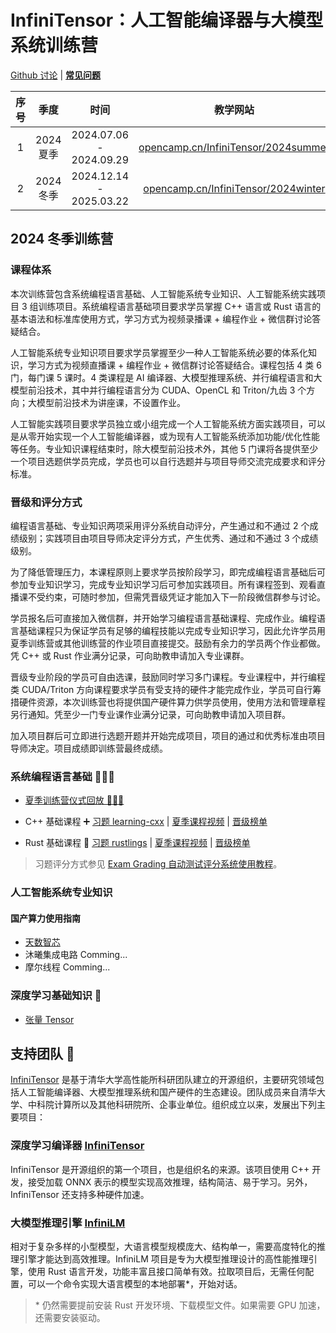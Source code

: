 ﻿# InfiniTensor：人工智能编译器与大模型系统训练营

[Github 讨论](https://github.com/orgs/LearningInfiniTensor/discussions)
|
[**常见问题**](../qa/doc-2024w.md)

| 序号 | 季度 | 时间 | 教学网站
|:---:|:----:|:---:|:-:
| 1 | 2024 夏季 | 2024.07.06 - 2024.09.29 | [opencamp.cn/InfiniTensor/2024summer](https://opencamp.cn/InfiniTensor/camp/2024summer)
| 2 | 2024 冬季 | 2024.12.14 - 2025.03.22 | [opencamp.cn/InfiniTensor/2024winter](https://opencamp.cn/InfiniTensor/camp/2024winter)

## 2024 冬季训练营

### 课程体系

本次训练营包含系统编程语言基础、人工智能系统专业知识、人工智能系统实践项目 3 组训练项目。系统编程语言基础项目要求学员掌握 C++ 语言或 Rust 语言的基本语法和标准库使用方式，学习方式为视频录播课 + 编程作业 + 微信群讨论答疑结合。

人工智能系统专业知识项目要求学员掌握至少一种人工智能系统必要的体系化知识，学习方式为视频直播课 + 编程作业 + 微信群讨论答疑结合。课程包括 4 类 6 门，每门课 5 课时。4 类课程是 AI 编译器、大模型推理系统、并行编程语言和大模型前沿技术，其中并行编程语言分为 CUDA、OpenCL 和 Triton/九齿 3 个方向；大模型前沿技术为讲座课，不设置作业。

人工智能实践项目要求学员独立或小组完成一个人工智能系统方面实践项目，可以是从零开始实现一个人工智能编译器，或为现有人工智能系统添加功能/优化性能等任务。专业知识课程结束时，除大模型前沿技术外，其他 5 门课将各提供至少一个项目选题供学员完成，学员也可以自行选题并与项目导师交流完成要求和评分标准。

### 晋级和评分方式

编程语言基础、专业知识两项采用评分系统自动评分，产生通过和不通过 2 个成绩级别；实践项目由项目导师决定评分方式，产生优秀、通过和不通过 3 个成绩级别。

为了降低管理压力，本课程原则上要求学员按阶段学习，即完成编程语言基础后可参加专业知识学习，完成专业知识学习后可参加实践项目。所有课程签到、观看直播课不受约束，可随时参加，但需凭晋级凭证才能加入下一阶段微信群参与讨论。

学员报名后可直接加入微信群，并开始学习编程语言基础课程、完成作业。编程语言基础课程只为保证学员有足够的编程技能以完成专业知识学习，因此允许学员用夏季训练营或其他训练营的作业项目直接提交。鼓励有余力的学员两个作业都做。凭 C++ 或 Rust 作业满分记录，可向助教申请加入专业课群。

晋级专业阶段的学员可自由选课，鼓励同时学习多门课程。专业课程中，并行编程类 CUDA/Triton 方向课程要求学员有受支持的硬件才能完成作业，学员可自行筹措硬件资源，本次训练营也将提供国产硬件算力供学员使用，使用方法和管理章程另行通知。凭至少一门专业课作业满分记录，可向助教申请加入项目群。

加入项目群后可立即进行选题开题并开始完成项目，项目的通过和优秀标准由项目导师决定。项目成绩即训练营最终成绩。

### 系统编程语言基础 🧑‍💻💯

- [夏季训练营仪式回放 🎉🎉🎉](https://opencamp.cn/InfiniTensor/camp/2024winter/stage/0?tab=video)

- C++ 基础课程 ➕ [习题 learning-cxx](https://github.com/LearningInfiniTensor/learning-cxx)
  |
  [夏季课程视频](https://opencamp.cn/InfiniTensor/camp/2024summer/stage/1?tab=video)
  |
  [晋级榜单](https://opencamp.cn/InfiniTensor/camp/2024winter/stage/1?tab=rank)

- Rust 基础课程 🦀 [习题 rustlings](https://rustlings.cool/)
  |
  [夏季课程视频](https://opencamp.cn/InfiniTensor/camp/2024summer/stage/2?tab=video)
  |
  [晋级榜单](https://opencamp.cn/InfiniTensor/camp/2024winter/stage/2?tab=rank)

> 习题评分方式参见 [Exam Grading 自动测试评分系统使用教程](../exam-grading-user-guide/doc.md)。

### 人工智能系统专业知识

#### 国产算力使用指南

- [天数智芯](/server/iluvatar/doc.md)
- 沐曦集成电路 Comming...
- 摩尔线程 Comming...

### 深度学习基础知识 📖

- [张量 Tensor](../reading/tensor.md)

## 支持团队 🤝

[InfiniTensor](https://github.com/InfiniTensor) 是基于清华大学高性能所科研团队建立的开源组织，主要研究领域包括人工智能编译器、大模型推理系统和国产硬件的生态建设。团队成员来自清华大学、中科院计算所以及其他科研院所、企事业单位。组织成立以来，发展出下列主要项目：

### 深度学习编译器 [InfiniTensor](https://github.com/InfiniTensor/InfiniTensor)

InfiniTensor 是开源组织的第一个项目，也是组织名的来源。该项目使用 C++ 开发，接受加载 ONNX 表示的模型实现高效推理，结构简洁、易于学习。另外，InfiniTensor 还支持多种硬件加速。

### 大模型推理引擎 [InfiniLM](https://github.com/InfiniTensor/InfiniLM)

相对于复杂多样的小型模型，大语言模型规模庞大、结构单一，需要高度特化的推理引擎才能达到高效推理。InfiniLM 项目是专为大模型推理设计的高性能推理引擎，使用 Rust 语言开发，功能丰富且接口简单有效。拉取项目后，无需任何配置，可以一个命令实现大语言模型的本地部署*，开始对话。

> \* 仍然需要提前安装 Rust 开发环境、下载模型文件。如果需要 GPU 加速，还需要安装驱动。
